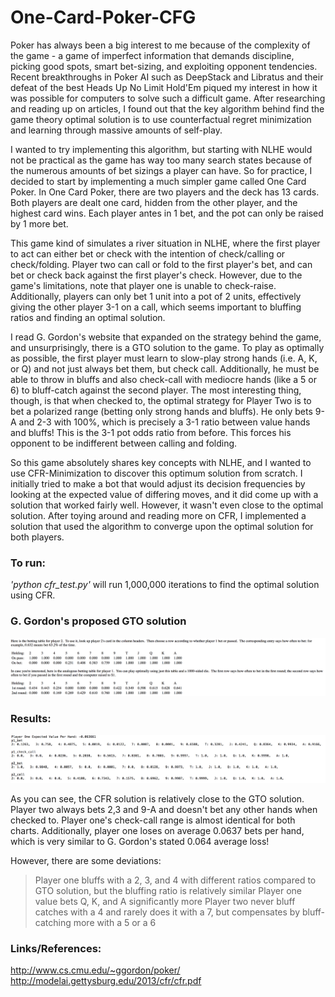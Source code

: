# One-Card-Poker-CFG

Poker has always been a big interest to me because of the complexity of the game - a game of imperfect information that demands discipline, picking good spots, smart bet-sizing, and exploiting opponent tendencies. Recent breakthroughs in Poker AI such as DeepStack and Libratus and their defeat of the best Heads Up No Limit Hold'Em piqued my interest in how it was possible for computers to solve such a difficult game. After researching and reading up on articles, I found out that the key algorithm behind find the game theory optimal solution is to use counterfactual regret minimization and learning through massive amounts of self-play.

I wanted to try implementing this algorithm, but starting with NLHE would not be practical as the game has way too many search states because of the numerous amounts of bet sizings a player can have. So for practice, I decided to start by implementing a much simpler game called One Card Poker. In One Card Poker, there are two players and the deck has 13 cards. Both players are dealt one card, hidden from the other player, and the highest card wins. Each player antes in 1 bet, and the pot can only be raised by 1 more bet.

This game kind of simulates a river situation in NLHE, where the first player to act can either bet or check with the intention of check/calling or check/folding. Player two can call or fold to the first player's bet, and can bet or check back against the first player's check. However, due to the game's limitations, note that player one is unable to check-raise. Additionally, players can only bet 1 unit into a pot of 2 units, effectively giving the other player 3-1 on a call, which seems important to bluffing ratios and finding an optimal solution.

I read G. Gordon's website that expanded on the strategy behind the game, and unsurprisingly, there is a GTO solution to the game. To play as optimally as possible, the first player must learn to slow-play strong hands (i.e. A, K, or Q) and not just always bet them, but check call. Additionally, he must be able to throw in bluffs and also check-call with mediocre hands (like a 5 or 6) to bluff-catch against the second player. The most interesting thing, though, is that when checked to, the optimal strategy for Player Two is to bet a polarized range (betting only strong hands and bluffs). He only bets 9-A and 2-3 with 100%, which is precisely a 3-1 ratio between value hands and bluffs! This is the 3-1 pot odds ratio from before. This forces his opponent to be indifferent between calling and folding.

So this game absolutely shares key concepts with NLHE, and I wanted to use CFR-Minimization to discover this optimum solution from scratch. I initially tried to make a bot that would adjust its decision frequencies by looking at the expected value of differing moves, and it did come up with a solution that worked fairly well. However, it wasn't even close to the optimal solution. After toying around and reading more on CFR, I implemented a solution that used the algorithm to converge upon the optimal solution for both players.

### To run:
*'python cfr_test.py'* will run 1,000,000 iterations to find the optimal solution using CFR.

### G. Gordon's proposed GTO solution
![Alt text](/GTO_solution.png?raw=true "Test Results")

### Results:
![Alt text](/CFR_test_results.png?raw=true "Test Results")

As you can see, the CFR solution is relatively close to the GTO solution. Player two always bets 2,3 and 9-A and doesn't bet any other hands when checked to. Player one's check-call range is almost identical for both charts. Additionally, player one loses on average 0.0637 bets per hand, which is very similar to G. Gordon's stated 0.064 average loss!

However, there are some deviations:
> Player one bluffs with a 2, 3, and 4 with different ratios compared to GTO solution, but the bluffing ratio is relatively similar
> Player one value bets Q, K, and A significantly more
> Player two never bluff catches with a 4 and rarely does it with a 7, but compensates by bluff-catching more with a 5 or a 6

### Links/References:
http://www.cs.cmu.edu/~ggordon/poker/
http://modelai.gettysburg.edu/2013/cfr/cfr.pdf
